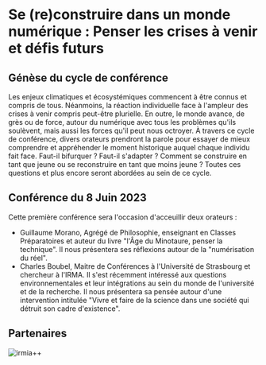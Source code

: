 # Se (re)construire dans un monde numérique : Penser les crises à venir et défis futurs

## Génèse du cycle de conférence

Les enjeux climatiques et écosystémiques commencent à être connus et compris de tous.
Néanmoins, la réaction individuelle face à l'ampleur des crises à venir compris peut-être plurielle.
En outre, le monde avance, de grès ou de force, autour du numérique avec tous les problèmes qu'ils soulèvent, mais aussi les forces qu'il peut nous octroyer.
À travers ce cycle de conférence, divers orateurs prendront la parole pour essayer de mieux comprendre et appréhender le moment historique auquel chaque individu fait face.
Faut-il bifurquer ? Faut-il s'adapter ?
Comment se construire en tant que jeune ou se reconstruire en tant que moins jeune ?
Toutes ces questions et plus encore seront abordées au sein de ce cycle.


## Conférence du 8 Juin 2023

Cette première conférence sera l'occasion d'acceuillir deux orateurs :

* Guillaume Morano, Agrégé de Philosophie, enseignant en Classes Préparatoires et auteur du livre "l'Âge du Minotaure, penser la technique".
  Il nous présentera ses réflexions autour de la "numérisation du réel".
* Charles Boubel, Maitre de Conférences à l'Université de Strasbourg et chercheur à l'IRMA.
  Il s'est récemment intéressé aux questions environnementales et leur intégrations au sein du monde de l'université et de la recherche.
  Il nous présentera sa pensée autour d'une intervention intitulée "Vivre et faire de la science dans une société qui détruit son cadre d'existence".


## Partenaires

![irmia++](https://france.math.cnrs.fr/wp-content/uploads/2021/12/Unistra-iti-010_Carte_de_Visite.png)
